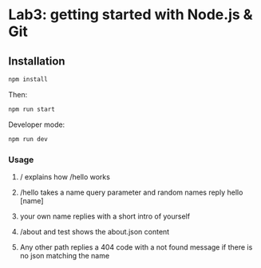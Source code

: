 # Lab3: getting started with Node.js & Git

## Installation

```bash
npm install
```
Then:
```bash
npm run start
```
Developer mode: 
```bash
npm run dev
```
### Usage
1. / explains how /hello works

2. /hello takes a name query parameter and random names reply hello [name]

3. your own name replies with a short intro of yourself

4. /about and test shows the about.json content

5. Any other path replies a 404 code with a not found message if there is no json matching the name
